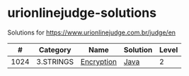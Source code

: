 urionlinejudge-solutions
========================

Solutions for https://www.urionlinejudge.com.br/judge/en

| # | Category | Name | Solution | Level |
| - | -------- | ---- | -------- | ----- |
| 1024 | 3.STRINGS | [Encryption](https://www.urionlinejudge.com.br/judge/en/problems/view/1024) | [Java](./3.STRINGS/Encryption/Main.java) | 2
